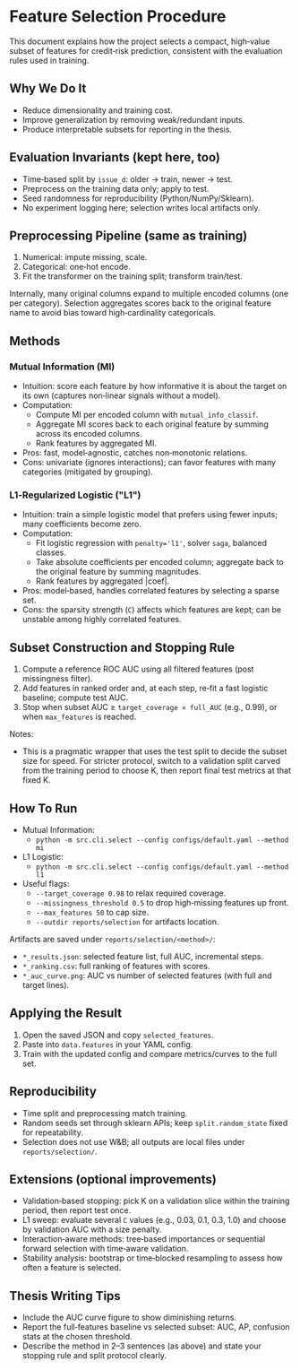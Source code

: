 # Feature Selection Procedure

This document explains how the project selects a compact, high‑value subset of features for credit‑risk prediction, consistent with the evaluation rules used in training.

## Why We Do It
- Reduce dimensionality and training cost.
- Improve generalization by removing weak/redundant inputs.
- Produce interpretable subsets for reporting in the thesis.

## Evaluation Invariants (kept here, too)
- Time‑based split by `issue_d`: older → train, newer → test.
- Preprocess on the training data only; apply to test.
- Seed randomness for reproducibility (Python/NumPy/Sklearn).
- No experiment logging here; selection writes local artifacts only.

## Preprocessing Pipeline (same as training)
1) Numerical: impute missing, scale.
2) Categorical: one‑hot encode.
3) Fit the transformer on the training split; transform train/test.

Internally, many original columns expand to multiple encoded columns (one per category). Selection aggregates scores back to the original feature name to avoid bias toward high‑cardinality categoricals.

## Methods

### Mutual Information (MI)
- Intuition: score each feature by how informative it is about the target on its own (captures non‑linear signals without a model).
- Computation:
  - Compute MI per encoded column with `mutual_info_classif`.
  - Aggregate MI scores back to each original feature by summing across its encoded columns.
  - Rank features by aggregated MI.
- Pros: fast, model‑agnostic, catches non‑monotonic relations.
- Cons: univariate (ignores interactions); can favor features with many categories (mitigated by grouping).

### L1‑Regularized Logistic ("L1")
- Intuition: train a simple logistic model that prefers using fewer inputs; many coefficients become zero.
- Computation:
  - Fit logistic regression with `penalty='l1'`, solver `saga`, balanced classes.
  - Take absolute coefficients per encoded column; aggregate back to the original feature by summing magnitudes.
  - Rank features by aggregated |coef|.
- Pros: model‑based, handles correlated features by selecting a sparse set.
- Cons: the sparsity strength (`C`) affects which features are kept; can be unstable among highly correlated features.

## Subset Construction and Stopping Rule
1) Compute a reference ROC AUC using all filtered features (post missingness filter).
2) Add features in ranked order and, at each step, re‑fit a fast logistic baseline; compute test AUC.
3) Stop when subset AUC ≥ `target_coverage × full_AUC` (e.g., 0.99), or when `max_features` is reached.

Notes:
- This is a pragmatic wrapper that uses the test split to decide the subset size for speed. For stricter protocol, switch to a validation split carved from the training period to choose K, then report final test metrics at that fixed K.

## How To Run
- Mutual Information:
  - `python -m src.cli.select --config configs/default.yaml --method mi`
- L1 Logistic:
  - `python -m src.cli.select --config configs/default.yaml --method l1`
- Useful flags:
  - `--target_coverage 0.98` to relax required coverage.
  - `--missingness_threshold 0.5` to drop high‑missing features up front.
  - `--max_features 50` to cap size.
  - `--outdir reports/selection` for artifacts location.

Artifacts are saved under `reports/selection/<method>/`:
- `*_results.json`: selected feature list, full AUC, incremental steps.
- `*_ranking.csv`: full ranking of features with scores.
- `*_auc_curve.png`: AUC vs number of selected features (with full and target lines).

## Applying the Result
1) Open the saved JSON and copy `selected_features`.
2) Paste into `data.features` in your YAML config.
3) Train with the updated config and compare metrics/curves to the full set.

## Reproducibility
- Time split and preprocessing match training.
- Random seeds set through sklearn APIs; keep `split.random_state` fixed for repeatability.
- Selection does not use W&B; all outputs are local files under `reports/selection/`.

## Extensions (optional improvements)
- Validation‑based stopping: pick K on a validation slice within the training period, then report test once.
- L1 sweep: evaluate several `C` values (e.g., 0.03, 0.1, 0.3, 1.0) and choose by validation AUC with a size penalty.
- Interaction‑aware methods: tree‑based importances or sequential forward selection with time‑aware validation.
- Stability analysis: bootstrap or time‑blocked resampling to assess how often a feature is selected.

## Thesis Writing Tips
- Include the AUC curve figure to show diminishing returns.
- Report the full‑features baseline vs selected subset: AUC, AP, confusion stats at the chosen threshold.
- Describe the method in 2–3 sentences (as above) and state your stopping rule and split protocol clearly.

